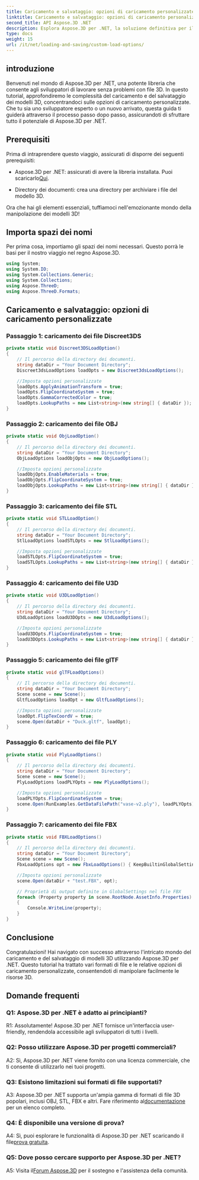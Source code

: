 ```yaml
---
title: Caricamento e salvataggio: opzioni di caricamento personalizzate
linktitle: Caricamento e salvataggio: opzioni di caricamento personalizzate
second_title: API Aspose.3D .NET
description: Esplora Aspose.3D per .NET, la soluzione definitiva per il caricamento e il salvataggio senza interruzioni dei modelli 3D.
type: docs
weight: 15
url: /it/net/loading-and-saving/custom-load-options/
---
```

## introduzione

Benvenuti nel mondo di Aspose.3D per .NET, una potente libreria che consente agli sviluppatori di lavorare senza problemi con file 3D. In questo tutorial, approfondiremo le complessità del caricamento e del salvataggio dei modelli 3D, concentrandoci sulle opzioni di caricamento personalizzate. Che tu sia uno sviluppatore esperto o un nuovo arrivato, questa guida ti guiderà attraverso il processo passo dopo passo, assicurandoti di sfruttare tutto il potenziale di Aspose.3D per .NET.

## Prerequisiti

Prima di intraprendere questo viaggio, assicurati di disporre dei seguenti prerequisiti:

-  Aspose.3D per .NET: assicurati di avere la libreria installata. Puoi scaricarlo[Qui](https://releases.aspose.com/3d/net/).

- Directory dei documenti: crea una directory per archiviare i file del modello 3D.

Ora che hai gli elementi essenziali, tuffiamoci nell'emozionante mondo della manipolazione dei modelli 3D!

## Importa spazi dei nomi

Per prima cosa, importiamo gli spazi dei nomi necessari. Questo porrà le basi per il nostro viaggio nel regno Aspose.3D.

```csharp
using System;
using System.IO;
using System.Collections.Generic;
using System.Collections;
using Aspose.ThreeD;
using Aspose.ThreeD.Formats;
```

## Caricamento e salvataggio: opzioni di caricamento personalizzate

### Passaggio 1: caricamento dei file Discreet3DS

```csharp
private static void Discreet3DSLoadOption()
{
    // Il percorso della directory dei documenti.
    string dataDir = "Your Document Directory";
    Discreet3dsLoadOptions loadOpts = new Discreet3dsLoadOptions();

    //Imposta opzioni personalizzate
    loadOpts.ApplyAnimationTransform = true;
    loadOpts.FlipCoordinateSystem = true;
    loadOpts.GammaCorrectedColor = true;
    loadOpts.LookupPaths = new List<string>(new string[] { dataDir });
}
```

### Passaggio 2: caricamento dei file OBJ

```csharp
private static void ObjLoadOption()
{
    // Il percorso della directory dei documenti.
    string dataDir = "Your Document Directory";
    ObjLoadOptions loadObjOpts = new ObjLoadOptions();

    //Imposta opzioni personalizzate
    loadObjOpts.EnableMaterials = true;
    loadObjOpts.FlipCoordinateSystem = true;
    loadObjOpts.LookupPaths = new List<string>(new string[] { dataDir });
}
```

### Passaggio 3: caricamento dei file STL

```csharp
private static void STLLoadOption()
{
    // Il percorso della directory dei documenti.
    string dataDir = "Your Document Directory";
    StlLoadOptions loadSTLOpts = new StlLoadOptions();

    //Imposta opzioni personalizzate
    loadSTLOpts.FlipCoordinateSystem = true;
    loadSTLOpts.LookupPaths = new List<string>(new string[] { dataDir });
}
```

### Passaggio 4: caricamento dei file U3D

```csharp
private static void U3DLoadOption()
{
    // Il percorso della directory dei documenti.
    string dataDir = "Your Document Directory";
    U3dLoadOptions loadU3DOpts = new U3dLoadOptions();

    //Imposta opzioni personalizzate
    loadU3DOpts.FlipCoordinateSystem = true;
    loadU3DOpts.LookupPaths = new List<string>(new string[] { dataDir });
}
```

### Passaggio 5: caricamento dei file glTF

```csharp
private static void glTFLoadOptions()
{
    // Il percorso della directory dei documenti.
    string dataDir = "Your Document Directory";
    Scene scene = new Scene();
    GltfLoadOptions loadOpt = new GltfLoadOptions();

    //Imposta opzioni personalizzate
    loadOpt.FlipTexCoordV = true;
    scene.Open(dataDir + "Duck.gltf", loadOpt);
}
```

### Passaggio 6: caricamento dei file PLY

```csharp
private static void PlyLoadOptions()
{
    // Il percorso della directory dei documenti.
    string dataDir = "Your Document Directory";
    Scene scene = new Scene();
    PlyLoadOptions loadPLYOpts = new PlyLoadOptions();

    //Imposta opzioni personalizzate
    loadPLYOpts.FlipCoordinateSystem = true;
    scene.Open(RunExamples.GetDataFilePath("vase-v2.ply"), loadPLYOpts);
}
```

### Passaggio 7: caricamento dei file FBX

```csharp
private static void FBXLoadOptions()
{
    // Il percorso della directory dei documenti.
    string dataDir = "Your Document Directory";
    Scene scene = new Scene();
    FbxLoadOptions opt = new FbxLoadOptions() { KeepBuiltinGlobalSettings = true };

    //Imposta opzioni personalizzate
    scene.Open(dataDir + "test.FBX", opt);

    // Proprietà di output definite in GlobalSettings nel file FBX
    foreach (Property property in scene.RootNode.AssetInfo.Properties)
    {
        Console.WriteLine(property);
    }
}
```

## Conclusione

Congratulazioni! Hai navigato con successo attraverso l'intricato mondo del caricamento e del salvataggio di modelli 3D utilizzando Aspose.3D per .NET. Questo tutorial ha trattato vari formati di file e le relative opzioni di caricamento personalizzate, consentendoti di manipolare facilmente le risorse 3D.

## Domande frequenti

### Q1: Aspose.3D per .NET è adatto ai principianti?

R1: Assolutamente! Aspose.3D per .NET fornisce un'interfaccia user-friendly, rendendola accessibile agli sviluppatori di tutti i livelli.

### Q2: Posso utilizzare Aspose.3D per progetti commerciali?

A2: Sì, Aspose.3D per .NET viene fornito con una licenza commerciale, che ti consente di utilizzarlo nei tuoi progetti.

### Q3: Esistono limitazioni sui formati di file supportati?

 A3: Aspose.3D per .NET supporta un'ampia gamma di formati di file 3D popolari, inclusi OBJ, STL, FBX e altri. Fare riferimento al[documentazione](https://reference.aspose.com/3d/net/) per un elenco completo.

### Q4: È disponibile una versione di prova?

A4: Sì, puoi esplorare le funzionalità di Aspose.3D per .NET scaricando il file[prova gratuita](https://releases.aspose.com/).

### Q5: Dove posso cercare supporto per Aspose.3D per .NET?

 A5: Visita il[Forum Aspose.3D](https://forum.aspose.com/c/3d/18) per il sostegno e l'assistenza della comunità.